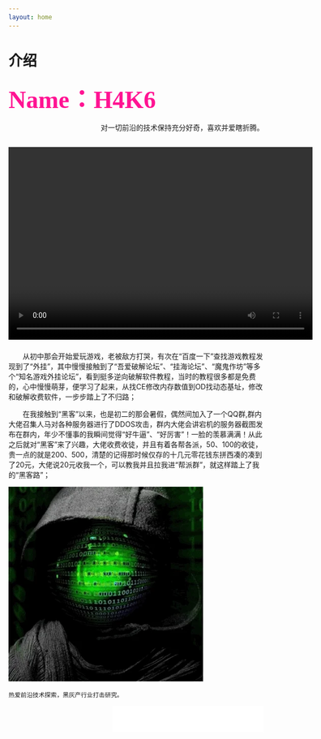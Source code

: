 ```yaml
---
layout: home
---
```


 # **介绍**

**<font color=DeepPink size=33 face="黑体">Name：H4K6</font>**



<div align=right>对一切前沿的技术保持充分好奇，喜欢并爱瞎折腾。</div>


<video src="/public/video/H4K6ATT.mp4" width="600px" height="380px" controls="controls"></video>
---
&emsp;&emsp;从初中那会开始爱玩游戏，老被敌方打哭，有次在“百度一下”查找游戏教程发现到了“外挂”，其中慢慢接触到了“吾爱破解论坛”、“挂海论坛”、“魔鬼作坊”等多个“知名游戏外挂论坛”，看到挺多逆向破解软件教程，当时的教程很多都是免费的，心中慢慢萌芽，便学习了起来，从找CE修改内存数值到OD找动态基址，修改和破解收费软件，一步步踏上了不归路；

&emsp;&emsp;在我接触到“黑客”以来，也是初二的那会暑假，偶然间加入了一个QQ群,群内大佬召集人马对各种服务器进行了DDOS攻击，群内大佬会讲宕机的服务器截图发布在群内，年少不懂事的我瞬间觉得“好牛逼”、“好厉害”！一脸的羡慕满满！从此之后就对“黑客”来了兴趣，大佬收费收徒，并且有着各帮各派，50、100的收徒，贵一点的就是200、500，清楚的记得那时候仅存的十几元零花钱东拼西凑的凑到了20元，大佬说20元收我一个，可以教我并且拉我进“帮派群”，就这样踏上了我的“黑客路”；

![smiley](/public/picture/giphy.webp)


```
热爱前沿技术探索，黑灰产行业打击研究。
```
<div align=right><iframe frameborder="no" border="0" marginwidth="0" marginheight="0" width=298 height=52 src="//music.163.com/outchain/player?type=2&id=1812226216&auto=1&height=32"></iframe></div>

